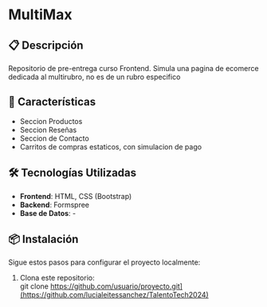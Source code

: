 # MultiMax

## 📋 Descripción

Repositorio de pre-entrega curso Frontend. Simula una pagina de ecomerce dedicada al multirubro, no es de un rubro especifico



## 🚀 Características

- Seccion Productos
- Seccion Reseñas
- Seccion de Contacto
- Carritos de compras estaticos, con simulacion de pago

## 🛠️ Tecnologías Utilizadas

- **Frontend**: HTML, CSS (Bootstrap)
- **Backend**: Formspree
- **Base de Datos**: -


## 📦 Instalación

Sigue estos pasos para configurar el proyecto localmente:

1. Clona este repositorio:   
   git clone https://github.com/usuario/proyecto.git](https://github.com/lucialeitessanchez/TalentoTech2024)
